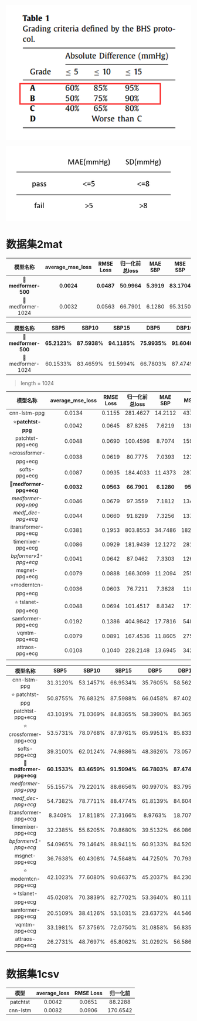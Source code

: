 ![BHS.png](image/BHS.png)

![AAMI.png](image/AAMI.png)

# 数据集2mat

|           模型名称           | average_mse_loss | RMSE Loss  |  归一化前总loss  |  MAE SBP   |   MSE SBP   |   SD_SBP   |  MAE DBP   |   MSE DBP   |   SD_DBP   | 
|:------------------------:|:----------------:|:----------:|:-----------:|:----------:|:-----------:|:----------:|:----------:|:-----------:|:----------:|
| :star2:**medformer-500** |    **0.0024**    | **0.0487** | **50.9964** | **5.3919** | **83.1704** | **7.3433** | **3.8347** | **43.9991** | **5.9614** |
|  :star2:medformer-1024   |      0.0032      |   0.0563   |   66.7901   |   6.1280   |   95.3150   |   7.5393   |   5.0020   |  64.8453*   |   6.4997   |

|           模型名称           |     SBP5     |    SBP10     |    SBP15     |     DBP5     |    DBP10     |    DBP15     |
|:------------------------:|:------------:|:------------:|:------------:|:------------:|:------------:|:------------:|
| :star2:**medformer-500** | **65.2123%** | **87.5938%** | **94.1185%** | **75.9935%** | **91.6040%** | **95.8419%** |
|  :star2:medformer-1024   |   60.1533%   |   83.4659%   |   91.5994%   |   66.7803%   |   87.4745%   |   93.8422%   |


> length = 1024

|             模型名称             | average_mse_loss | RMSE Loss  |  归一化前总loss  |  MAE SBP   |   MSE SBP   |   SD_SBP   |  MAE DBP   |   MSE DBP   |   SD_DBP   | 
|:----------------------------:|:----------------:|:----------:|:-----------:|:----------:|:-----------:|:----------:|:----------:|:-----------:|:----------:|
|         cnn-lstm-ppg         |      0.0134      |   0.1155   |  281.4627   |  14.2112   |  437.2165   |  15.4965   |  11.9072   |  303.5553   |  12.4827   | 
|    :star:**patchtst-ppg**    |      0.0042      |   0.0645   |   87.8265   |   7.6219   |  138.1481   |   8.8635   |   5.1728   |   77.4795   |   7.3165   |
|       patchtst-ppg+ecg       |      0.0048      |   0.0690   |  100.4596   |   8.7074   |  159.9748   |   9.1281   |   5.7956   |   81.5585   |   7.2161   | 
|  :star:crossformer-ppg+ecg   |      0.0038      |   0.0619   |   80.7775   |   7.0393   |  123.0274   |   8.6584   |   5.0378   |   67.1356   |   6.9595   | 
|        softs-ppg+ecg         |      0.0087      |   0.0935   |  184.4033   |  11.4373   |  287.6602   |  12.4303   |   8.0717   |  153.8381   |   9.6523   |
| :star2:**medformer-ppg+ecg** |    **0.0032**    | **0.0563** | **66.7901** | **6.1280** | **95.3150** | **7.5393** | **5.0020** | **64.8453** | **6.4997** |
|     *medformer-ppg+ppg*      |      0.0046      |   0.0679   |   97.3559   |   7.1812   |  134.3557   |   9.0748   |   5.9154   |   94.7465   |   7.9205   | 
|      *medf_dec-ppg+ecg*      |      0.0044      |   0.0660   |   91.8299   |   7.3256   |  137.3974   |   9.0064   |   5.7106   |   84.6292   |   7.4437   | 
|     itransformer-ppg+ecg     |      0.0381      |   0.1953   |  803.8553   |  34.7486   |  1820.0414  |  23.6844   |  23.1626   |  724.5032   |  13.9485   |
|      timemixer-ppg+ecg       |      0.0086      |   0.0929   |  181.9439   |  12.1272   |  281.1597   |  11.8479   |   9.0559   |  160.2216   |   9.3849   | 
|     *bpformerv1-ppg+ecg*     |      0.0041      |   0.0642   |   87.0462   |   7.3303   |  126.6045   |   8.6217   |   5.9230   |   82.6581   |   7.2454   | 
|        msgnet-ppg+ecg        |      0.0079      |   0.0888   |  166.3099   |  11.2094   |  255.4992   |  11.3036   |   8.2832   |  144.4841   |   8.8842   |
|   :star:moderntcn-ppg+ecg    |      0.0036      |   0.0603   |   76.7211   |   7.3628   |  110.6512   |   7.7655   |   6.2649   |   69.8185   |   6.1324   |
|   :star:  tslanet-ppg+ecg    |      0.0048      |   0.0694   |  101.4517   |   8.8342   |  171.7770   |   9.8799   |   6.5382   |   93.3845   |   7.6086   |
|      samformer-ppg+ecg       |      0.0192      |   0.1386   |  404.9842   |  17.7816   |  548.6365   |  15.4997   |  14.6515   |  379.9878   |  13.2210   |
|        vqmtm-ppg+ecg         |      0.0079      |   0.0891   |  167.4536   |  11.8605   |  275.8050   |  11.7537   |  11.7537   |  219.9587   |   9.9601   |
|       attraos-ppg+ecg        |      0.0108      |   0.1040   |  228.2148   |  13.6945   |  342.5528   |  12.5513   |  10.7313   |  214.2452   |  10.1329   |
|                              |                  |            |             |            |             |            |            |             |            |

|             模型名称             |     SBP5     |    SBP10     |    SBP15     |     DBP5     |    DBP10     |    DBP15     |
|:----------------------------:|:------------:|:------------:|:------------:|:------------:|:------------:|:------------:|
|         cnn-lstm-ppg         |   31.3120%   |   53.1457%   |   66.9534%   |   35.7605%   |   58.5621%   |   71.9409%   |
|     :star: patchtst-ppg      |   50.8755%   |   76.6832%   |   87.5988%   |   66.0458%   |   87.4029%   |   93.6918%   |
|       patchtst-ppg+ecg       |   43.1019%   |   71.0369%   |   84.8365%   |   58.3990%   |   84.3652%   |   92.5187%   |
|  :star: crossformer-ppg+ecg  |   53.5731%   |   78.0768%   |   87.9761%   |   65.9951%   |   85.8339%   |   92.0496%   |
|        softs-ppg+ecg         |   39.3100%   |   62.0124%   |   74.9886%   |   48.3626%   |   73.0579%   |   84.8845%   |
| :star2:**medformer-ppg+ecg** | **60.1533%** | **83.4659%** | **91.5994%** | **66.7803%** | **87.4745%** | **93.8422%** |
|     *medformer-ppg+ppg*      |   55.1557%   |   79.2201%   |   88.6656%   |   60.9970%   |   83.7954%   |   91.8172%   |
|      *medf_dec-ppg+ecg*      |   54.7382%   |   78.7711%   |   88.4774%   |   61.8139%   |   84.6041%   |   92.2181%   |
|     itransformer-ppg+ecg     |   8.3409%    |   17.8118%   |   27.3166%   |   8.9763%    |   18.7078%   |   29.4122%   |
|      timemixer-ppg+ecg       |   32.2385%   |   55.6205%   |   70.8680%   |   39.5132%   |   66.0864%   |   81.2493%   |
|     *bpformerv1-ppg+ecg*     |   54.0965%   |   79.1464%   |   88.9411%   |   60.9133%   |   84.5202%   |   92.4475%   |
|        msgnet-ppg+ecg        |   36.7638%   |   60.4308%   |   74.5848%   |   44.7250%   |   70.7934%   |   83.9277%   |
|   :star: moderntcn-ppg+ecg   |   42.1023%   |   77.6080%   |   90.6637%   |   45.2037%   |   84.2305%   |   94.8561%   |
|   :star:  tslanet-ppg+ecg    |   45.0208%   |   70.3839%   |   82.7702%   |   53.3640%   |   80.1113%   |   90.3460%   |
|      samformer-ppg+ecg       |   20.5109%   |   38.4126%   |   53.1031%   |   23.6372%   |   44.5468%   |   60.9951%   |
|        vqmtm-ppg+ecg         |   33.1981%   |   57.3756%   |   72.0750%   |   31.0858%   |   56.8358%   |   73.9686%   |
|       attraos-ppg+ecg        |   26.2731%   |   48.7697%   |   65.8062%   |   31.0292%   |   56.5868%   |   74.7473%   |
|                              |              |              |              |              |              |              |

# 数据集1csv

|    模型    | average_loss | RMSE Loss |   归一化前   |
|:--------:|:------------:|:---------:|:--------:|
| patchtst |    0.0042    |  0.0651   | 88.2288  |
| cnn-lstm |    0.0082    |  0.0906   | 170.6542 |
